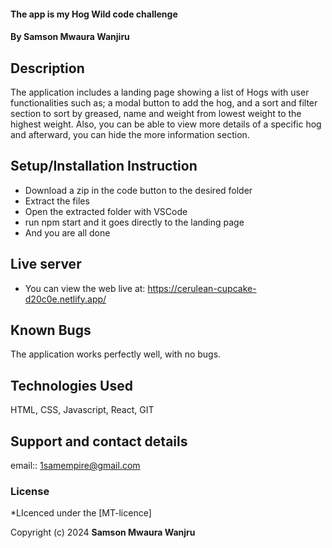 
#### The app is my Hog Wild code challenge
#### **By Samson Mwaura Wanjiru**
## Description
The application includes a  landing page showing a list of Hogs with user functionalities such as; a modal button to add the hog, and a sort and filter section to sort by greased, name and weight from lowest weight to the highest weight. Also, you can be able to view more details of a specific hog and afterward, you can hide the more information section.

## Setup/Installation Instruction
* Download a zip in the code button to the desired folder
* Extract the files
* Open the extracted folder with VSCode
* run npm start and it goes directly to the landing page
* And you are all done

## Live server
* You can view the web live at:  https://cerulean-cupcake-d20c0e.netlify.app/

## Known Bugs
The application works perfectly well, with no bugs.

## Technologies Used
HTML, CSS, Javascript, React, GIT

## Support and contact details
email:: 1samempire@gmail.com

### License
*LIcenced under the [MT-licence]

Copyright (c) 2024 **Samson Mwaura Wanjru**

